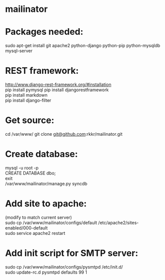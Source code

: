 mailinator
==========

# Packages needed: 
sudo apt-get install git apache2 python-django python-pip python-mysqldb mysql-server<br />

# REST framework:
http://www.django-rest-framework.org/#installation<br />
pip install pymysql
pip install djangorestframework<br />
pip install markdown<br />
pip install django-filter<br />

# Get source:
cd /var/www/
git clone git@github.com:rkkr/mailinator.git

# Create database:
mysql -u root -p<br />
CREATE DATABASE dbo;<br />
exit<br />
/var/www/mailinator/manage.py syncdb<br />

# Add site to apache:
(modify to match current server)<br />
sudo cp /var/www/mailinator/configs/default /etc/apache2/sites-enabled/000-default<br />
sudo service apache2 restart<br />

# Add init script for SMTP server:
sudo cp /var/www/mailinator/configs/pysmtpd /etc/init.d/<br />
sudo update-rc.d pysmtpd defaults 99 1<br />
